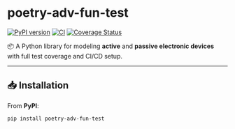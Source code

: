 # poetry-adv-fun-test

[![PyPI version](https://img.shields.io/pypi/v/poetry-adv-fun-test.svg)](https://pypi.org/project/poetry-adv-fun-test/)
[![CI](https://github.com/saileshmishraindia/poetry-device-lib-testing/actions/workflows/tests.yml/badge.svg)](https://github.com/saileshmishraindia/poetry-device-lib-testing/actions/workflows/tests.yml)
[![Coverage Status](https://img.shields.io/endpoint?url=https://gist.githubusercontent.com/saileshmishraindia/coverage-badge.json)](https://github.com/saileshmishraindia/poetry-device-lib-testing/actions)

📦 A Python library for modeling **active** and **passive electronic devices** with full test coverage and CI/CD setup.  

---

## 📥 Installation

From **PyPI**:

```bash
pip install poetry-adv-fun-test

